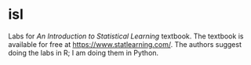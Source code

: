 # isl
Labs for *An Introduction to Statistical Learning* textbook. The textbook is available for free at https://www.statlearning.com/. The authors suggest doing the labs in R; I am doing them in Python. 
